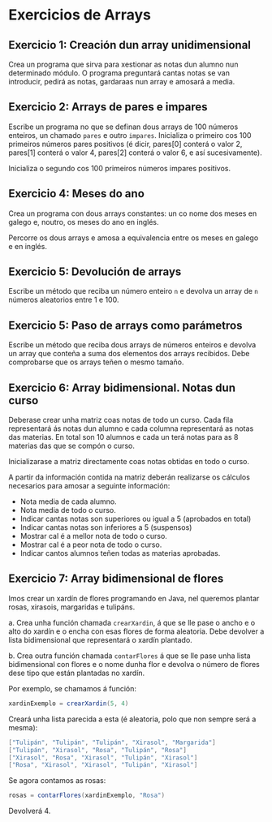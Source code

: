 # Exercicios de Arrays

## Exercicio 1: Creación dun array unidimensional

Crea un programa que sirva para xestionar as notas dun alumno nun determinado módulo. O programa preguntará cantas notas se van introducir, pedirá as notas, gardaraas nun array e amosará a media.

## Exercicio 2: Arrays de pares e impares

Escribe un programa no que se definan dous arrays de 100 números enteiros, un chamado `pares` e outro `impares`. Inicializa o primeiro cos 100 primeiros números pares positivos (é dicir, pares[0] conterá o valor 2, pares[1] conterá o valor 4, pares[2] conterá o valor 6, e así sucesivamente).

Inicializa o segundo cos 100 primeiros números impares positivos.

## Exercicio 4: Meses do ano

Crea un programa con dous arrays constantes: un co nome dos meses en galego e, noutro, os meses do ano en inglés.

Percorre os dous arrays e amosa a equivalencia entre os meses en galego e en inglés.

## Exercicio 5: Devolución de arrays

Escribe un método que reciba un número enteiro `n` e devolva un array de `n` números aleatorios entre 1 e 100.

## Exercicio 5: Paso de arrays como parámetros

Escribe un método que reciba dous arrays de números enteiros e devolva un array que conteña a suma dos elementos dos arrays recibidos. Debe comprobarse que os arrays teñen o mesmo tamaño.

## Exercicio 6: Array bidimensional. Notas dun curso

Deberase crear unha matriz coas notas de todo un curso. Cada fila representará ás notas dun alumno e cada columna representará as notas das materias. En total son 10 alumnos e cada un terá notas para as 8 materias das que se compón o curso.

Inicializarase a matriz directamente coas notas obtidas en todo o curso.

A partir da información contida na matriz deberán realizarse os cálculos necesarios para amosar a seguinte información:

- Nota media de cada alumno.
- Nota media de todo o curso.
- Indicar cantas notas son superiores ou igual a 5 (aprobados en total)
- Indicar cantas notas son inferiores a 5 (suspensos)
- Mostrar cal é a mellor nota de todo o curso.
- Mostrar cal é a peor nota de todo o curso.
- Indicar cantos alumnos teñen todas as materias aprobadas.

## Exercicio 7: Array bidimensional de flores

Imos crear un xardín de flores programando en Java, nel queremos plantar rosas, xirasois, margaridas e tulipáns.

a. Crea unha función chamada `crearXardin`, á que se lle pase o ancho e o alto do xardín e o encha con esas flores de forma aleatoria. Debe devolver a lista bidimensional que representará o xardín plantado.

b. Crea outra función chamada `contarFlores` á que se lle pase unha lista bidimensional con flores e o nome dunha flor e devolva o número de flores dese tipo que están plantadas no xardín.

Por exemplo, se chamamos á función:  

```Java
xardinExemplo = crearXardin(5, 4)  
```
Creará unha lista parecida a esta (é aleatoria, polo que non sempre será a mesma):  

```Java
["Tulipán", "Tulipán", "Tulipán", "Xirasol", "Margarida"]  
["Tulipán", "Xirasol", "Rosa", "Tulipán", "Rosa"]  
["Xirasol", "Rosa", "Xirasol", "Tulipán", "Xirasol"]  
["Rosa", "Xirasol", "Xirasol", "Tulipán", "Xirasol"]  
```

Se agora contamos as rosas:  

```Java
rosas = contarFlores(xardinExemplo, "Rosa")  
```

Devolverá 4.
